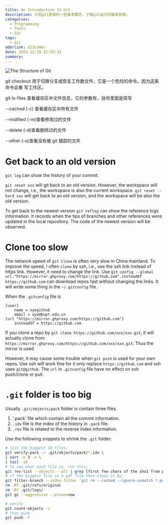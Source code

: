 ```yaml
---
title: An Introduction to Git
description: 介绍git里面的一些基本概念，了解git运行的基本原理。
categories:
  - Programming
  - Tools
  - Git
tags:
  - Git
abbrlink: d13cd4ec
date: 2021-12-10 21:55:33
summary:
---
```


![The Structure of Git](git.jpg)

git checkout 用于切换分支或恢复工作数文件，它是一个危险的命令，因为这条命令会重
写工作区。

git ls-files 查看缓存区中文件信息，它的参数有，括号里面是简写

--cached (-c) 查看缓存区中所有文件

--midified (-m)查看修改过的文件

--delete (-d)查看删除过的文件

--other (-o)查看没有被 git 跟踪的文件

<!-- # errors -->

<!-- ## Failed to connect to github.com port 443: Time out -->

<!-- The following commands fixed this issue. -->

<!-- ```fish -->
<!-- git config --global http.proxy http://127.0.0.1:1080 -->
<!-- git config --global https.proxy https://127.0.0.1:1080 -->
<!-- git config --global --unset http.proxy -->
<!-- git config --global --unset https.proxy -->
<!-- ``` -->

# Get back to an old version

`git log` can show the history of your commit.

`git reset xxx` will git back to an old version. However, the workspace will not
change, i.e., the workspace is also the current workspace.
`git reset --hard xxx` will get back to an old version, and the workspace will
be also the old version.

To get back to the newest version `git reflog` can show the reference logs
information. It records when the tips of branches and other references were
updated in the local repository. The code of the newest version will be
observed.

# Clone too slow

The network speed of `git clone` is often very slow in China mainland. To
improve the speed, I often `clone` by ssh, i.e., use the ssh link instead of
https link. However, it need to change the link. Use
`git config --global url."https://mirror.ghproxy.com/https://github.com".insteadOf https://github.com`
can download repos fast without changing the links. It will write some thing in
the `~/.gitconfig` file.

When the `.gitconfig` file is

```
[user]
	name = xyegithub
	email = xye@bupt.edu.cn
[url "https://mirror.ghproxy.com/https://github.com"]
	insteadOf = https://github.com
```

If you clone a repo by `git clone https://github.com/xxx/xxx.git`, it will
actually clone from `https://mirror.ghproxy.com/https://github.com/xxx/xxx.git`.
Thus the mirror is used.

However, it may cause some trouble when `git push` is used for your own repos.
Use ssh will work fine for it only replace `https://github.com` and ssh uses
`git@github`. The `url` in `.gitconfig` file have no effect on ssh push/clone or
pull.

# `.git` folder is too big

Usually `.git/objects/pack` folder is contain three files.

1. '.pack' file which contain all the commit information.
2. `.idx` file is the index of the history in `.pack` file.
3. `.rev` file is related to the reverse index information.

Use the following snippets to shrink the `.git` folder:

```bash
# list the biggest 10 files.
git verify-pack -v .git/objects/pack/*.idx \
| sort -k 3 -n \
| tail -10
# to see what each file is, run this:
git rev-list --objects --all | grep [first few chars of the sha1 from previous output]
# if the biggest file is a pdf file then clean it by:
git filter-branch --index-filter 'git rm --cached --ignore-unmatch *.pdf' -- --all
rm -Rf .git/refs/original
rm -Rf .git/logs/
git gc --aggressive --prune=now

# verify
git count-objects -v
# then push
git push -f
```
